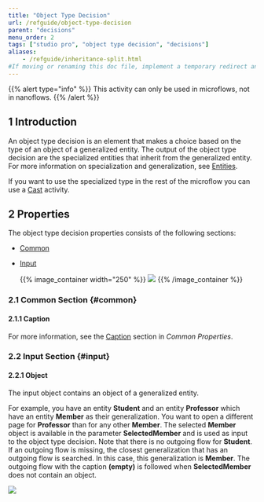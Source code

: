 ```yaml
---
title: "Object Type Decision"
url: /refguide/object-type-decision
parent: "decisions"
menu_order: 2
tags: ["studio pro", "object type decision", "decisions"]
aliases:
    - /refguide/inheritance-split.html
#If moving or renaming this doc file, implement a temporary redirect and let the respective team know they should update the URL in the product. See Mapping to Products for more details.
---
```


{{% alert type="info" %}}
This activity can only be used in microflows, not in nanoflows.
{{% /alert %}}

## 1 Introduction

An object type decision is an element that makes a choice based on the type of an object of a generalized entity. The output of the object type decision are the specialized entities that inherit from the generalized entity. For more information on specialization and generalization, see [Entities](entities).

If you want to use the specialized type in the rest of the microflow you can use a [Cast](cast-object) activity.

## 2 Properties

The object type decision properties consists of the following sections:

* [Common](#common)

* [Input](#input)

    {{% image_container width="250" %}}
![](/attachments/refguide/modeling/application-logic/microflows-and-nanoflows/decisions/object-type-decision/object-type-decision-properties.png)
{{% /image_container %}}

### 2.1 Common Section {#common} 

#### 2.1.1 Caption

For more information, see the [Caption](microflow-element-common-properties#caption) section in *Common Properties*.

### 2.2 Input Section {#input}

#### 2.2.1 Object

The input object contains an object of a generalized entity.

For example, you have an entity **Student** and an entity **Professor** which have an entity **Member** as their generalization. You want to open a different page for **Professor** than for any other **Member**. The selected **Member** object is available in the parameter **SelectedMember** and is used as input to the object type decision. Note that there is no outgoing flow for **Student**. If an outgoing flow is missing, the closest generalization that has an outgoing flow is searched. In this case, this generalization is **Member**. The outgoing flow with the caption **(empty)** is followed when **SelectedMember** does not contain an object.

![](/attachments/refguide/modeling/application-logic/microflows-and-nanoflows/decisions/object-type-decision/object-type-decision.png)



